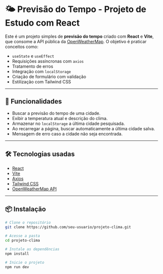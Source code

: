 # 🌤️ Previsão do Tempo - Projeto de Estudo com React

Este é um projeto simples de **previsão do tempo** criado com **React** e **Vite**, que consome a API pública da [OpenWeatherMap](https://openweathermap.org/api). O objetivo é praticar conceitos como:

- `useState` e `useEffect`
- Requisições assíncronas com `axios`
- Tratamento de erros
- Integração com `localStorage`
- Criação de formulário com validação
- Estilização com Tailwind CSS

---

## 🚀 Funcionalidades

- Buscar a previsão do tempo de uma cidade.
- Exibir a temperatura atual e descrição do clima.
- Armazenar no `localStorage` a última cidade pesquisada.
- Ao recarregar a página, buscar automaticamente a última cidade salva.
- Mensagem de erro caso a cidade não seja encontrada.

---

## 🛠️ Tecnologias usadas

- [React](https://reactjs.org/)
- [Vite](https://vitejs.dev/)
- [Axios](https://axios-http.com/)
- [Tailwind CSS](https://tailwindcss.com/)
- [OpenWeatherMap API](https://openweathermap.org/api)

---

## 📦 Instalação

```bash
# Clone o repositório
git clone https://github.com/seu-usuario/projeto-clima.git

# Acesse a pasta
cd projeto-clima

# Instale as dependências
npm install

# Inicie o projeto
npm run dev
